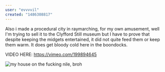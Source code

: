 ```yaml
---
user: "evvvvil"
created: "1486308817"
---
```


Also i made a procedural city in raymarching, for my own amusement, well I'm trying to sell it to the Clyfford Still museum but I have to prove that despite keeping the midgets entertained, it did not quite feed them or keep them warm.
It does get bloody cold here in the boondocks.

VIDEO HERE: https://vimeo.com/199894645


![my house on the fucking nile, broh](pointcloudscene05.jpg) 


